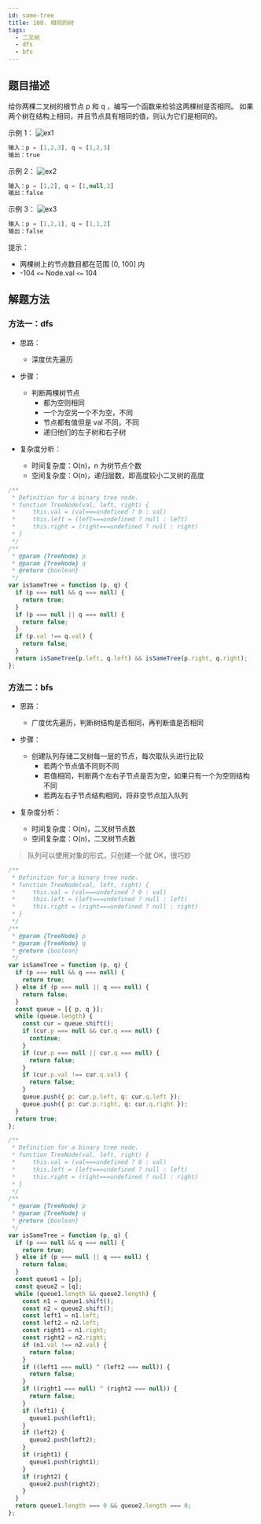 ```yaml
---
id: same-tree
title: 100. 相同的树
tags:
  - 二叉树
  - dfs
  - bfs
---
```


## 题目描述

给你两棵二叉树的根节点 p 和 q ，编写一个函数来检验这两棵树是否相同。
如果两个树在结构上相同，并且节点具有相同的值，则认为它们是相同的。

示例 1：
![ex1](https://assets.leetcode.com/uploads/2020/12/20/ex1.jpg)

```js
输入：p = [1,2,3], q = [1,2,3]
输出：true
```

示例 2：
![ex2](https://assets.leetcode.com/uploads/2020/12/20/ex2.jpg)

```js
输入：p = [1,2], q = [1,null,2]
输出：false
```

示例 3：
![ex3](https://assets.leetcode.com/uploads/2020/12/20/ex3.jpg)

```js
输入：p = [1,2,1], q = [1,1,2]
输出：false
```

提示：

- 两棵树上的节点数目都在范围 [0, 100] 内
- -104 `<=` Node.val `<=` 104

## 解题方法

### 方法一：dfs

- 思路：

  - 深度优先遍历

- 步骤：

  - 判断两棵树节点
    - 都为空则相同
    - 一个为空另一个不为空，不同
    - 节点都有值但是 val 不同，不同
    - 递归他们的左子树和右子树

- 复杂度分析：
  - 时间复杂度：O(n)，n 为树节点个数
  - 空间复杂度：O(n)，递归层数，即高度较小二叉树的高度

```js
/**
 * Definition for a binary tree node.
 * function TreeNode(val, left, right) {
 *     this.val = (val===undefined ? 0 : val)
 *     this.left = (left===undefined ? null : left)
 *     this.right = (right===undefined ? null : right)
 * }
 */
/**
 * @param {TreeNode} p
 * @param {TreeNode} q
 * @return {boolean}
 */
var isSameTree = function (p, q) {
  if (p === null && q === null) {
    return true;
  }
  if (p === null || q === null) {
    return false;
  }
  if (p.val !== q.val) {
    return false;
  }
  return isSameTree(p.left, q.left) && isSameTree(p.right, q.right);
};
```

### 方法二：bfs

- 思路：

  - 广度优先遍历，判断树结构是否相同，再判断值是否相同

- 步骤：

  - 创建队列存储二叉树每一层的节点，每次取队头进行比较
    - 若两个节点值不同则不同
    - 若值相同，判断两个左右子节点是否为空，如果只有一个为空则结构不同
    - 若两左右子节点结构相同，将非空节点加入队列

- 复杂度分析：
  - 时间复杂度：O(n)，二叉树节点数
  - 空间复杂度：O(n)，二叉树节点数

> 队列可以使用对象的形式，只创建一个就 OK，很巧妙

```js
/**
 * Definition for a binary tree node.
 * function TreeNode(val, left, right) {
 *     this.val = (val===undefined ? 0 : val)
 *     this.left = (left===undefined ? null : left)
 *     this.right = (right===undefined ? null : right)
 * }
 */
/**
 * @param {TreeNode} p
 * @param {TreeNode} q
 * @return {boolean}
 */
var isSameTree = function (p, q) {
  if (p === null && q === null) {
    return true;
  } else if (p === null || q === null) {
    return false;
  }
  const queue = [{ p, q }];
  while (queue.length) {
    const cur = queue.shift();
    if (cur.p === null && cur.q === null) {
      continue;
    }
    if (cur.p === null || cur.q === null) {
      return false;
    }
    if (cur.p.val !== cur.q.val) {
      return false;
    }
    queue.push({ p: cur.p.left, q: cur.q.left });
    queue.push({ p: cur.p.right, q: cur.q.right });
  }
  return true;
};
```

```js
/**
 * Definition for a binary tree node.
 * function TreeNode(val, left, right) {
 *     this.val = (val===undefined ? 0 : val)
 *     this.left = (left===undefined ? null : left)
 *     this.right = (right===undefined ? null : right)
 * }
 */
/**
 * @param {TreeNode} p
 * @param {TreeNode} q
 * @return {boolean}
 */
var isSameTree = function (p, q) {
  if (p === null && q === null) {
    return true;
  } else if (p === null || q === null) {
    return false;
  }
  const queue1 = [p];
  const queue2 = [q];
  while (queue1.length && queue2.length) {
    const n1 = queue1.shift();
    const n2 = queue2.shift();
    const left1 = n1.left;
    const left2 = n2.left;
    const right1 = n1.right;
    const right2 = n2.right;
    if (n1.val !== n2.val) {
      return false;
    }
    if ((left1 === null) ^ (left2 === null)) {
      return false;
    }
    if ((right1 === null) ^ (right2 === null)) {
      return false;
    }
    if (left1) {
      queue1.push(left1);
    }
    if (left2) {
      queue2.push(left2);
    }
    if (right1) {
      queue1.push(right1);
    }
    if (right2) {
      queue2.push(right2);
    }
  }
  return queue1.length === 0 && queue2.length === 0;
};
```
